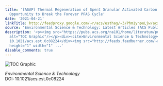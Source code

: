 ```yaml
---
title: '[ASAP] Thermal Regeneration of Spent Granular Activated Carbon Presents an
  Opportunity to Break the Forever PFAS Cycle'
date: '2021-04-21'
linkTitle: http://feedproxy.google.com/~r/acs/esthag/~3/Phm1ynpuLjw/acs.est.0c08224
source: 'Environmental Science & Technology: Latest Articles (ACS Publications)'
description: '<p><img src="https://pubs.acs.org/na101/home/literatum/publisher/achs/journals/content/esthag/0/esthag.ahead-of-print/acs.est.0c08224/20210421/images/medium/es0c08224_0006.gif"
  alt="TOC Graphic"/></p><div><cite>Environmental Science & Technology</cite></div><div>DOI:
  10.1021/acs.est.0c08224</div><img src="http://feeds.feedburner.com/~r/acs/esthag/~4/Phm1ynpuLjw"
  height="1" width="1" ...'
disable_comments: true
---
```

<p><img src="https://pubs.acs.org/na101/home/literatum/publisher/achs/journals/content/esthag/0/esthag.ahead-of-print/acs.est.0c08224/20210421/images/medium/es0c08224_0006.gif" alt="TOC Graphic"/></p><div><cite>Environmental Science & Technology</cite></div><div>DOI: 10.1021/acs.est.0c08224</div><img src="http://feeds.feedburner.com/~r/acs/esthag/~4/Phm1ynpuLjw" height="1" width="1" ...